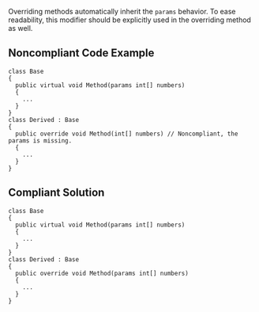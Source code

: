 Overriding methods automatically inherit the `params` behavior. To ease readability, this modifier should be explicitly used in the overriding method as well.
 
## Noncompliant Code Example

    class Base
    {
      public virtual void Method(params int[] numbers)
      {
        ...
      }
    }
    class Derived : Base
    {
      public override void Method(int[] numbers) // Noncompliant, the params is missing.
      {
        ...
      }
    }

## Compliant Solution

    class Base
    {
      public virtual void Method(params int[] numbers)
      {
        ...
      }
    }
    class Derived : Base
    {
      public override void Method(params int[] numbers)
      {
        ...
      }
    }